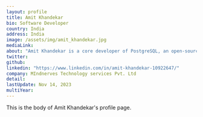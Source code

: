 ```yaml
---
layout: profile
title: Amit Khandekar
bio: Software Developer
country: India
address: India
image: /assets/img/amit_khandekar.jpg
mediaLink: 
about: "Amit Khandekar is a core developer of PostgreSQL, an open-source relational database management system. He has made significant contributions to the development and enhancement of PostgreSQL, including implementing several new features and improvements. His work has been widely recognized and appreciated by the PostgreSQL community."
twitter:
github: 
linkedin: "https://www.linkedin.com/in/amit-khandekar-10922647/"
company: MIndnerves Technology services Pvt. Ltd
detail: 
lastUpdate: Nov 14, 2023
multiYear:
---
```


This is the body of Amit Khandekar's profile page.
